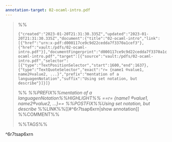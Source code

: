 ```yaml
---
annotation-target: 02-ocaml-intro.pdf
---
```



>%%
>```annotation-json
>{"created":"2023-01-20T21:31:30.335Z","updated":"2023-01-20T21:31:30.335Z","document":{"title":"02-ocaml-intro","link":[{"href":"urn:x-pdf:d000117ce9c9d22cedda7f3370a1cef3"},{"href":"vault:/pdfs/02-ocaml-intro.pdf"}],"documentFingerprint":"d000117ce9c9d22cedda7f3370a1cef3"},"uri":"vault:/pdfs/02-ocaml-intro.pdf","target":[{"source":"vault:/pdfs/02-ocaml-intro.pdf","selector":[{"type":"TextPositionSelector","start":1600,"end":1637},{"type":"TextQuoteSelector","exact":"r= {name1 ®value1, name2®value2, ...}","prefix":"mentation of a languagenNotation","suffix":"Using set notation, but describe"}]}]}
>```
>%%
>*%%PREFIX%%mentation of a languagenNotation%%HIGHLIGHT%% ==r= {name1 ®value1, name2®value2, ...}== %%POSTFIX%%Using set notation, but describe*
>%%LINK%%[[#^6r7tsap6xrn|show annotation]]
>%%COMMENT%%
>
>%%TAGS%%
>
^6r7tsap6xrn
